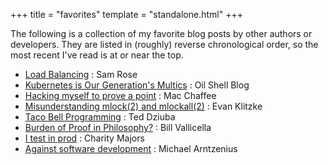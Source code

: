 +++
title = "favorites"
template = "standalone.html"
+++

The following is a collection of my favorite blog posts by other authors or developers. They are listed in (roughly)
reverse chronological order, so the most recent I've read is at or near the top.

* [Load Balancing](https://samwho.dev/load-balancing/) : Sam Rose
* [Kubernetes is Our Generation's Multics](https://www.oilshell.org/blog/2021/07/blog-backlog-2.html#kubernetes-is-our-generations-multics) : Oil Shell Blog
* [Hacking myself to prove a point](https://www.macchaffee.com/blog/2023/hacking-myself/) : Mac Chaffee
* [Misunderstanding mlock(2) and mlockall(2)](https://eklitzke.org/mlock-and-mlockall) : Evan Klitzke
* [Taco Bell Programming](http://widgetsandshit.com/teddziuba/2010/10/taco-bell-programming.html) : Ted Dziuba
* [Burden of Proof in Philosophy?](https://maverickphilosopher.typepad.com/maverick_philosopher/2011/06/burden-of-proof-in-philosophy-1.html) : Bill Vallicella
* [I test in prod](https://increment.com/testing/i-test-in-production/) : Charity Majors
* [Against software development](http://www.rntz.net/post/against-software-development.html) : Michael Arntzenius

